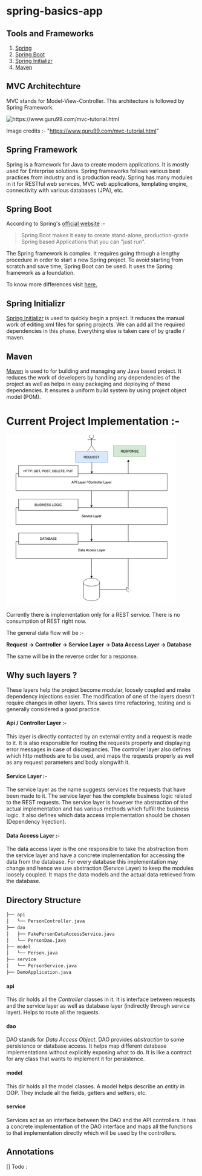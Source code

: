 # spring-basics-app

## Tools and Frameworks
1. [Spring](https://spring.io)
2. [Spring Boot](https://spring.io/projects/spring-boot)
3. [Spring Initializr](https://start.spring.io)
4. [Maven](https://maven.apache.org)

## MVC Architechture

MVC stands for Model-View-Controller. This architecture is followed by Spring Framework.

<img src="https://www.guru99.com/images/1/122118_0445_MVCTutorial1.png" height=300 width=400 alt="https://www.guru99.com/mvc-tutorial.html"> 

Image credits :- "https://www.guru99.com/mvc-tutorial.html"

## Spring Framework
Spring is a framework for Java to create modern applications. It is mostly used for Enterprise solutions. Spring frameworks follows various best practices from industry and is production ready. Spring has many modules in it for RESTful web services, MVC web applications, templating engine, connectivity with various databases (JPA), etc.

## Spring Boot
According to Spring's [official website](https://spring.io/projects/spring-boot) :-

> Spring Boot makes it easy to create stand-alone, production-grade Spring based Applications that you can "just run".

The Spring framework is complex. It requires going through a lengthy procedure in order to start a new Spring project. To avoid starting from scratch and save time, Spring Boot can be used. It uses the Spring framework as a foundation.

To know more differences visit [here.](https://www.baeldung.com/spring-vs-spring-boot)

## Spring Initializr
[Spring Initializr](https://start.spring.io/) is used to quickly begin a project. It reduces the manual work of editing xml files for spring projects. We can add all the required dependencies in this phase. Everything else is taken care of by gradle / maven.

## Maven
[Maven](https://maven.apache.org) is used to for building and managing any Java based project. It reduces the work of developers by handling any dependencies of the project as well as helps in easy packaging and deploying of these dependencies. It ensures a uniform build system by using project object model (POM).

# Current Project Implementation :-

<img src="./peopledemo/images/spring-boot-app.png" height=450 width=450 alt="peopledemo/images">

Currently there is implementation only for a REST service. There is no consumption of REST right now.

The general data flow will be :-

**Request -> Controller -> Service Layer -> Data Access Layer -> Database**

The same will be in the reverse order for a response.

## Why such layers ?

These layers help the project become modular, loosely coupled and make dependency injections easier. The modification of one of the layers doesn't require changes in other layers. This saves time refactoring, testing and is generally considered a good practice.

#### Api / Controller Layer :-
This layer is directly contacted by an external entity and a request is made to it. It is also responsible for routing the requests properly and displaying error messages in case of discrepancies. The controller layer also defines which http methods are to be used, and maps the requests properly as well as any request parameters and body alongwith it.

#### Service Layer :-
The service layer as the name suggests services the requests that have been made to it. The service layer has the complete business logic related to the REST requests. The service layer is however the abstraction of the actual implementation and has various methods which fulfill the business logic. It also defines which data access implementation should be chosen (Dependency Injection).

#### Data Access Layer :-
The data access layer is the one responsible to take the abstraction from the service layer and have a concrete implementation for accessing the data from the database. For every database this implementation may change and hence we use abstraction (Service Layer) to keep the modules loosely coupled. It maps the data models and the actual data retrieved from the database. 

## Directory Structure
```bash
├── api
│   └── PersonController.java   
├── dao
│   ├── FakePersonDataAccessService.java 
│   └── PersonDao.java
├── model
│   └── Person.java
├── service
│   └── PersonService.java
├── DemoApplication.java
```

#### api 
This dir holds all the *Controller* classes in it. It is interface between requests and the service layer as well as database layer (indirectly through service layer). Helps to route all the requests.

#### dao
DAO stands for *Data Access Object*. DAO provides *abstraction* to some persistence or database access. It helps map different database implementations without explicitly exposing what to do. It is like a contract for any class that wants to implement it for persistence.

#### model
This dir holds all the model classes. A model helps describe an *entity* in OOP. They include all the fields, getters and setters, etc.

#### service
Services act as an interface between the DAO and the API controllers. It has a concrete implementation of the DAO interface and maps all the functions to that implementation directly which will be used by the controllers.

## Annotations
[] Todo : 

